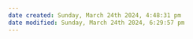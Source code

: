 ```yaml
---
date created: Sunday, March 24th 2024, 4:48:31 pm
date modified: Sunday, March 24th 2024, 6:29:57 pm
---
```

